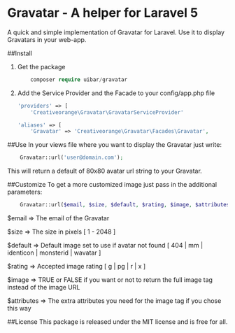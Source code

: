 # Gravatar - A helper for Laravel 5
A quick and simple implementation of Gravatar for Laravel. Use it to display Gravatars in your web-app.

##Install
1. Get the package

    ```php
        composer require uibar/gravatar
    ```

2. Add the Service Provider and the Facade to your config/app.php file
    
    ```php
    'providers' => [
        'Creativeorange\Gravatar\GravatarServiceProvider'
    ```
    
    ```php
    'aliases' => [
        'Gravatar' => 'Creativeorange\Gravatar\Facades\Gravatar',
    ```

##Use
In your views file where you want to display the Gravatar just write:

```php
    Gravatar::url('user@domain.com');
```

This will return a default of 80x80 avatar url string to your Gravatar.

##Customize
To get a more customized image just pass in the additional parameters:

```php
    Gravatar::url($email, $size, $default, $rating, $image, $attributes);
```

$email      =>      The email of the Gravatar

$size       =>      The size in pixels \[ 1 - 2048 \]

$default    =>      Default image set to use if avatar not found \[ 404 | mm | identicon | monsterid | wavatar \]

$rating     =>      Accepted image rating  \[ g | pg | r | x \]

$image      =>      TRUE or FALSE if you want or not to return the full image tag instead of the image URL

$attributes =>      The extra attributes you need for the image tag if you chose this way

##License
This package is released under the MIT license and is free for all.